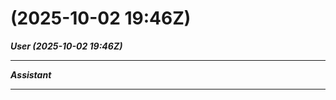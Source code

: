 <!-- Generated by SpecStory -->

<!-- vscode Session 95fe1480-e7e3-4a36-ac02-1c363b6c7da6 (2025-10-02 19:46Z) -->

#  (2025-10-02 19:46Z)

_**User (2025-10-02 19:46Z)**_



---

_**Assistant**_



---

